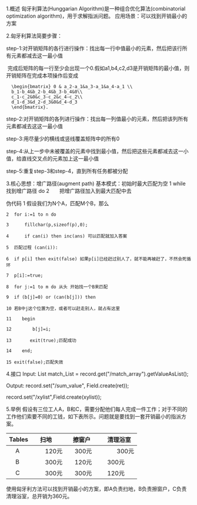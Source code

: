 1.概述
  匈牙利算法(Hunggarian Algorithm)是一种组合优化算法(combinatorial optimization algorithm)，用于求解指派问题。
应用场景：可以找到开销最小的方案

2.匈牙利算法简要步骤：

  step-1:对开销矩阵的各行进行操作：找出每一行中值最小的元素，然后把该行所有元素都减去这一最小值 
  
  完成后矩阵的每一行至少会出现一个0.假如a1,b4,c2,d3是开销矩阵的最小值，则开销矩阵在完成本项操作后变成
  
      \begin{bmatrix} 0 & a_2-a_1&a_3-a_1&a_4-a_1 \\ 
      b_1-b_4&b_2-b_4&b_3-b_4&0\\
      c_1-c_2&0&c_3-c_2&c_4-c_2\\
      d_1-d_3&d_2-d_3&0&d_4-d_3
      \end{bmatrix}.
  

  step-2:对开销矩阵的各列进行操作：找出每一列值最小的元素，然后把该列所有元素都减去这这一最小值
  
  step-3:用尽量少的横线或竖线覆盖矩阵中的所有0
  
  step-4:从上一步中未被覆盖的元素中找到最小值，然后把这些元素都减去这一小值，给直线交叉点的元素加上这一最小值
  
  step-5:重复step-3和step-4，直到所有任务都被分配


3.核心思想：增广路径(augment path)
基本模式：初始时最大匹配为空
1 while 找到增广路径 do
2       把增广路径加入到最大匹配中去

伪代码
    1  假设我们为N个A，匹配M个B，那么   

    2  for i:=1 to n do

    3      fillchar(p,sizeof(p),0);

    4      if can(i) then inc(ans) 可以匹配就加入答案

    5  匹配过程 (can(i)):

    6  if p[i] then exit(false) 如果p[i]已经赶过别人了，就不能再被赶了，不然会死循环

    7  p[i]:=true;

    8  for j:=1 to m do 从头 开始找一个B来匹配

    9  if (b[j]=0) or (can(b[j])) then

    10 若B中j这个位置为空，或者可以赶走别人，就占有这里

    11    begin

    12        b[j]=i;

    13       exit(true);匹配成功

    14    end;

    15 exit(false);匹配失效


4.接口
Input:
List<Field> match_List = record.get("/match_array").getValueAsList();

Output:
record.set("/sum_value", Field.create(ret));

record.set("/xylist",Field.create(xylist));

5.举例
假设有三位工人A，B和C，需要分配他们每人完成一件工作；对于不同的工作他们索要不同的工钱，如下表所示。问题就是要找到一套开销最小的指派方案。

|Tables     | 扫地         | 擦窗户      |    清理浴室    |
|-----------|:-----------:|:----------:|--------------:|
|     A     |     120元   |   300元     |   300元       |
|     B     |     300元   |   120元     |   300元       |
|     C     |     300元   |   300元     |   120元       |

使用匈牙利方法可以找到开销最小的方案，即A负责扫地，B负责擦窗户，C负责清理浴室，总开销为360元。



